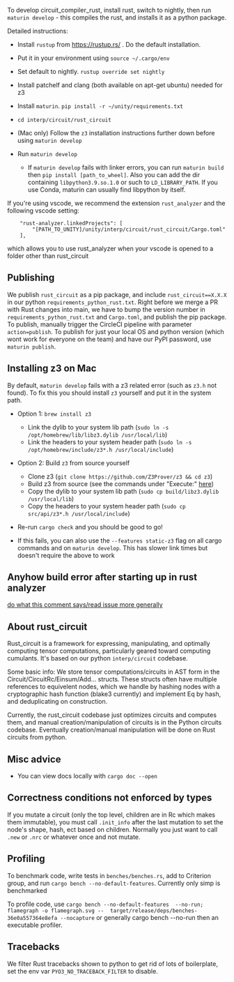 To develop circuit_compiler_rust, install rust, switch to nightly, then run `maturin develop` - this compiles the rust, and installs it as a python package.

Detailed instructions:
- Install `rustup` from https://rustup.rs/ . Do the default installation.
- Put it in your environment using `source ~/.cargo/env`
- Set default to nightly. `rustup override set nightly`
- Install patchelf and clang (both available on apt-get ubuntu) needed for z3
- Install `maturin`. `pip install -r ~/unity/requirements.txt`

- `cd interp/circuit/rust_circuit`
- (Mac only) Follow the `z3` installation instructions further down before using `maturin develop`
- Run `maturin develop`
  - If `maturin develop` fails with linker errors, you can run `maturin build` then `pip install [path_to_wheel]`. Also you can add the dir containing `libpython3.9.so.1.0` or such to `LD_LIBRARY_PATH`. If you use Conda, maturin can usually find libpython by itself.

If you're using vscode, we recommend the extension `rust_analyzer` and the following vscode setting:
```
    "rust-analyzer.linkedProjects": [
        "[PATH_TO_UNITY]/unity/interp/circuit/rust_circuit/Cargo.toml"
    ],
```
which allows you to use rust_analyzer when your vscode is opened to a folder other than rust_circuit

## Publishing

We publish `rust_circuit` as a pip package, and include `rust_circuit==X.X.X` in our python `requirements_python_rust.txt`. Right before we merge a PR with Rust changes into main, we have to bump the version number in `requirements_python_rust.txt` and `Cargo.toml`, and publish the pip package. To publish, manually trigger the CircleCI pipeline with parameter `action=publish`. To publish for just your local OS and python version (which wont work for everyone on the team) and have our PyPI password, use `maturin publish`.

## Installing z3 on Mac

By default, `maturin develop` fails with a z3 related error (such as `z3.h` not found). To fix this you should install `z3` yourself and put it in the system path.

* Option 1: `brew install z3`
  * Link the dylib to your system lib path (`sudo ln -s /opt/homebrew/lib/libz3.dylib /usr/local/lib`)
  * Link the headers to your system header path (`sudo ln -s /opt/homebrew/include/z3*.h /usr/local/include`)

* Option 2: Build `z3` from source yourself
  * Clone z3 (`git clone https://github.com/Z3Prover/z3 && cd z3`)
  * Build z3 from source (see the commands under "Execute:" [here](https://github.com/Z3Prover/z3#building-z3-using-make-and-gccclang))
  * Copy the dylib to your system lib path (`sudo cp build/libz3.dylib /usr/local/lib`)
  * Copy the headers to your system header path (`sudo cp src/api/z3*.h /usr/local/include`)

* Re-run `cargo check` and you should be good to go!
* If this fails, you can also use the `--features static-z3` flag on all cargo commands and on `maturin develop`. This has slower link times but doesn't require the above to work

## Anyhow build error after starting up in rust analyzer

[do what this comment says/read issue more generally](https://github.com/dtolnay/anyhow/issues/250#issuecomment-1209629746)

## About rust_circuit

Rust_circuit is a framework for expressing, manipulating, and optimally computing tensor computations, particularly geared toward computing cumulants. It's based on our python `interp/circuit` codebase. 

Some basic info: We store tensor computations/circuits in AST form in the Circuit/CircuitRc/Einsum/Add... structs. These structs often have multiple references to equivelent nodes, which we handle by hashing nodes with a cryptographic hash function (blake3 currently) and implement Eq by hash, and deduplicating on construction.

Currently, the rust_circuit codebase just optimizes circuits and computes them, and manual creation/manipulation of circuits is in the Python circuits codebase. Eventually creation/manual manipulation will be done on Rust circuits from python.

## Misc advice

- You can view docs locally with `cargo doc --open`

## Correctness conditions not enforced by types

If you mutate a circuit (only the top level, children are in Rc which makes them immutable), you must call `.init_info` after the last mutation to set the node's shape, hash, ect based on children. Normally you just want to call `.new` or `.nrc` or whatever once and not mutate.

## Profiling

To benchmark code, write tests in `benches/benches.rs`, add to Criterion group, and run `cargo bench --no-default-features`. 
Currently only simp is benchmarked

To profile code, use
`cargo bench --no-default-features  --no-run; flamegraph -o flamegraph.svg --  target/release/deps/benches-36e0a557364e8efa --nocapture`
or generally cargo bench --no-run then an executable profiler.


## Tracebacks

We filter Rust tracebacks shown to python to get rid of lots of boilerplate, set the env var `PYO3_NO_TRACEBACK_FILTER` to disable.
